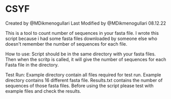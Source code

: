 # CSYF
Created by @MDikmenogullari
Last Modified by @MDikmenogullari 08.12.22

This is a tool to count number of sequences in your fasta file.
I wrote this script because i had some fasta files downloaded by someone else who doesn't remember the number of sequences for each file.

How to use:
Script should be in the same directory with your fasta files.
Then when the scritp is called, it will give the number of sequences for each Fasta file in the directory.

Test Run:
Example directory contain all files required for test run.
Example directory contains 16 different fasta file.
Results.txt contains the number of sequences of those fasta files.
Before using the script please test with example files and check the results.
